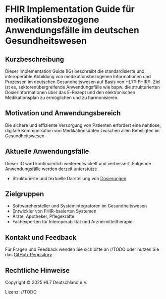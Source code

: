 # FHIR Implementation Guide für medikationsbezogene Anwendungsfälle im deutschen Gesundheitswesen

## Kurzbeschreibung

Dieser Implementation Guide (IG) beschreibt die standardisierte und interoperable Abbildung von medikationsbezogenen Informationen und Prozessen im deutschen Gesundheitswesen auf Basis von HL7® FHIR®. Ziel ist es, sektorenübergreifende Anwendungsfälle wie bspw. die strukturierten Dosierinformationen über das E-Rezept und den elektronischen Medikationsplan zu ermöglichen und zu harmonisieren.


## Motivation und Anwendungsbereich

Die sichere und effiziente Versorgung von Patienten erfordert eine nahtlose, digitale Kommunikation von Medikationsdaten zwischen allen Beteiligten im Gesundheitswesen.


## Aktuelle Anwendungsfälle

Dieser IG wird kontinuierlich weiterentwickelt und verbessert. Folgende Anwendungsfälle werden derzeit unterstützt:

- Strukturierte und textuelle Darstellung von [Dosierungen](./dosage-index.html)


## Zielgruppen

- Softwarehersteller und Systemintegratoren im Gesundheitswesen
- Entwickler von FHIR-basierten Systemen
- Ärzte, Apotheker, Pflegekräfte
- Fachexperten für Interoperabilität und Arzneimitteltherapie


## Kontakt und Feedback

Für Fragen und Feedback wenden Sie sich bitte an //TODO oder nutzen Sie das [GitHub-Repository](https://github.com/hl7germany/medication-ig-de-r4/issues).


## Rechtliche Hinweise

Copyright © 2025 HL7 Deutschland e.V.

Lizenz: //TODO

